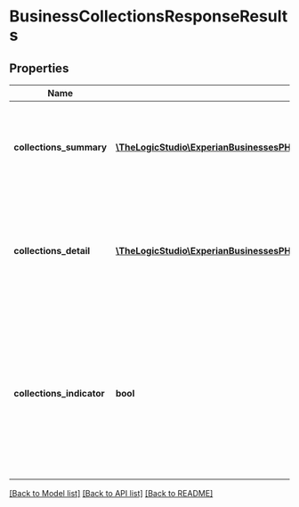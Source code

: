 # BusinessCollectionsResponseResults

## Properties
Name | Type | Description | Notes
------------ | ------------- | ------------- | -------------
**collections_summary** | [**\TheLogicStudio\ExperianBusinessesPHP\Model\BusinessCollectionsSummaryResult**](BusinessCollectionsSummaryResult.md) | If true receive object containing collection count and collection balance | [optional] 
**collections_detail** | [**\TheLogicStudio\ExperianBusinessesPHP\Model\BusinessCollectionsDetailResult[]**](BusinessCollectionsDetailResult.md) | If true receive object containing details of collections accounts on file for the business | [optional] 
**collections_indicator** | **bool** | If true indicates that collections are on file for the business, if false indicates that the business does not have any collections on file | [optional] 

[[Back to Model list]](../README.md#documentation-for-models) [[Back to API list]](../README.md#documentation-for-api-endpoints) [[Back to README]](../README.md)


